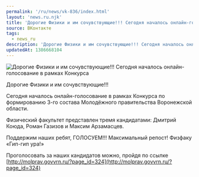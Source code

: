 ```yaml
---
permalink: '/ru/news/vk-836/index.html'
layout: 'news.ru.njk'
title: 'Дорогие Физики и им сочувствующие!!! Сегодня началось онлайн-голосование в рамках Конкурса по'
source: ВКонтакте
tags:
  - news_ru
description: 'Дорогие Физики и им сочувствующие!!! Сегодня началось онлайн-голосование в рамках Конкурса'
updatedAt: 1386668104
---
```

![Дорогие Физики и им сочувствующие!!! Сегодня началось онлайн-голосование в рамках Конкурса](https://sun9-26.userapi.com/impf/L0F0b1TzoghYxjy2m2avNP-SJRC3OetwH6A7Eg/xiBJozT26eA.jpg?size=963x1080&quality=96&sign=fd83d5a3016e721271b6a47caad504b1&c_uniq_tag=O-Kxt5RY8dSjsAxBWvzTy1r2_qCk9DVIbxe1GaOMrUo&type=album)

Дорогие Физики и им сочувствующие!!!

Сегодня началось онлайн-голосование в рамках Конкурса по формированию 3-го состава Молодёжного правительства Воронежской области.

Физический факультет представлен тремя кандидатами: Дмитрий Коюда, Роман Газизов и Максим Арзамасцев.

Поддержим наших ребят, ГОЛОСУЕМ!!! Максимальный репост! Физфаку «Гип-гип ура!»

Проголосовать за наших кандидатов можно, пройдя по ссылке [http://molprav.govvrn.ru/?page_id=324](http://molprav.govvrn.ru/?page_id=324)
